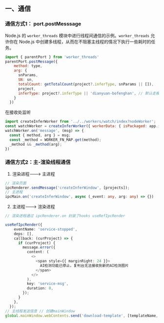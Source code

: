 ## 一、通信

### 通信方式1： port.postMesssage 

Node.js 的 `worker_threads` 模块中进行线程间通信的示例。`worker_threads` 允许你在 Node.js 中创建多线程，从而在不阻塞主线程的情况下执行一些耗时的任务。

```js
import { parentPort } from 'worker_threads'
parentPort.postMessage({
    method: type,
    arg: {
      snParams,
      SN: sn,
      totalCount: getTotalCount(project?.inferType, snParams || []),
      project,
      inferType: project?.inferType || 'dianyuan-bofenghan', // 默认走模板推理流程
    }
  })
```

在接收处监听

```js
import createInferWorker from '../../workers/watch/index?nodeWorker';
const watchWorker = createInferWorker({ workerData: { isPackaged: app.isPackaged } });
watchWorker.on('message', (msg) => {
  const { method, arg } = msg;
  const _method = WORKER_FN_MAP.get(method);
  _method && _method(arg);
})
```

### 通信方式2：主-渲染线程通信

1. 渲染进程---> 主进程

```ts
// 渲染页面
ipcRenderer.sendMessage('createInferWindow', [projects]);
// 主进程
ipcMain.on('createInferWindow', async (_event: any, arg: any) => {})
```

2. 主进程---> 渲染进程

```ts
// 渲染进程通过 ipcRenderer.on 封装了hooks useRefIpcRender

useRefIpcRender({
    eventName: 'service-stopped',
    deps: [],
    callback: (curProject) => {
      if (curProject) {
        message.error({
          content: (
            <>
              <span style={{ marginRight: 24 }}>
                AI检测功能已停止，复判台无法接收到新的AI检测图片
              </span>
            </>
          ),
          key: 'service-msg',
          duration: 0,
        });
      }
    },
  });
// 主线程发送信息 // 创建mainWindow
global.mainWindow.webContents.send('download-template', [templateName, project]);

```